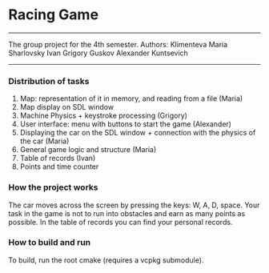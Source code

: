 #  Racing Game
---
The group project for the 4th semester.
Authors:
Klimenteva Maria
Sharlovsky Ivan
Grigory Guskov
Alexander Kuntsevich

---
### Distribution of tasks
1) Map: representation of it in memory, and reading from a file (Maria)
2) Map display on SDL window
3) Machine Physics + keystroke processing (Grigory)
4) User interface: menu with buttons to start the game (Alexander)
5) Displaying the car on the SDL window + connection with the physics of the car (Maria)
6) General game logic and structure (Maria)
7) Table of records (Ivan)
8) Points and time counter
### How the project works
The car moves across the screen by pressing the keys: W, A, D, space. Your task in the game is not to run into obstacles and earn as many points as possible. In the table of records you can find your personal records.
### How to build and run
To build, run the root cmake (requires a vcpkg submodule).